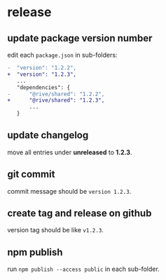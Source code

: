 # release

## update package version number

edit each `package.json` in sub-folders:

```diff
-  "version": "1.2.2",
+  "version": "1.2.3",
   ...
   "dependencies": {
-      "@rive/shared": "1.2.2",
+      "@rive/shared": "1.2.3",
       ...
   }
```

## update changelog

move all entries under **unreleased** to **1.2.3**.

## git commit

commit message should be `version 1.2.3`.

## create tag and release on github

version tag should be like `v1.2.3`.

## npm publish

run `npm publish --access public` in each sub-folder.
